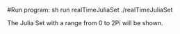 
#Run program:
sh run realTimeJuliaSet
./realTimeJuliaSet

The Julia Set with a range from 0 to 2Pi will be shown. 
